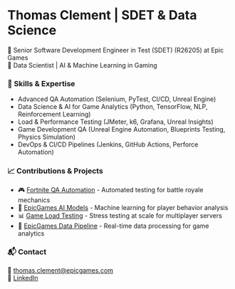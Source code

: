 # Thomas Clement | SDET & Data Science  
🔹 Senior Software Development Engineer in Test (SDET) (R26205) at Epic Games  
🔹 Data Scientist | AI & Machine Learning in Gaming  

### 🚀 Skills & Expertise  
- Advanced QA Automation (Selenium, PyTest, CI/CD, Unreal Engine)  
- Data Science & AI for Game Analytics (Python, TensorFlow, NLP, Reinforcement Learning)  
- Load & Performance Testing (JMeter, k6, Grafana, Unreal Insights)  
- Game Development QA (Unreal Engine Automation, Blueprints Testing, Physics Simulation)  
- DevOps & CI/CD Pipelines (Jenkins, GitHub Actions, Perforce Automation)  

### 📈 Contributions & Projects  
- 🎮 [Fortnite QA Automation](https://github.com/Epic-Games-QA-Labs-Chile/fortnite-qa-automation) - Automated testing for battle royale mechanics  
- 🤖 [EpicGames AI Models](https://github.com/Epic-Games-QA-Labs-Chile/epicgames-ai-models) - Machine learning for player behavior analysis  
- 📊 [Game Load Testing](https://github.com/Epic-Games-QA-Labs-Chile/game-load-testing) - Stress testing at scale for multiplayer servers  
- 🚀 [EpicGames Data Pipeline](https://github.com/Epic-Games-QA-Labs-Chile/epicgames-data-pipeline-) - Real-time data processing for game analytics  

### 📬 Contact  
📧 thomas.clement@epicgames.com  
🔗 [LinkedIn](https://www.linkedin.com/in/thomas-ignace-clement-bouzigues-8506b22a3/)  

